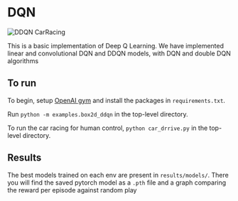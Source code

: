# DQN

![DDQN CarRacing](results/videos/carracing_good.gif)

This is a basic implementation of Deep Q Learning. We have implemented linear and convolutional DQN and DDQN models, with 
DQN and double DQN algorithms

## To run
To begin, setup [OpenAI gym](https://gym.openai.com/) and install the packages in `requirements.txt`.

Run `python -m examples.box2d_ddqn` in the top-level directory.

To run the car racing for human control, `python car_drrive.py` in the top-level directory.

## Results
The best models trained on each env are present in `results/models/`. There you will find the saved pytorch model as a `.pth` file and
a graph comparing the reward per episode against random play
